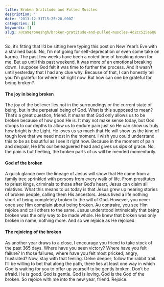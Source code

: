 ```yaml
---
title: Broken Gratitude and Pulled Muscles
description: ''
date: '2013-12-31T15:25:20.000Z'
categories: []
keywords: []
slug: /@cameroneshgh/broken-gratitude-and-pulled-muscles-4d2cc525a688
---
```


So, it’s fitting that I’d be sitting here typing this post on New Year’s Eve with a strained back. No, I’m not going for self-deprecation or even some take on karma. The past few weeks have been a noted time of breaking down for me. But up until this past weekend, it was more of an emotional breaking down. I suppose God felt it was time to further the process. And it wasn’t until yesterday that I had any clue why. Because of that, I can honestly tell you I’m grateful for where I sit right now. But how can one be grateful for being broken?

#### The joy in being broken

The joy of the believer lies not in the surroundings or the current state of being, but in the perpetual being of God. What is this supposed to mean? That’s a great question, friend. It means that God only allows us to be broken because of how good He is. It may not make sense today, but God stoops to our depths to allow us to endure pain just so He can show us truly how bright is the Light. He loves us so much that He will show us the kind of tough love that we need most in the moment. I wish you could understand this to be as beautiful as I see it right now. Because in the moment of pain and despair, He lifts our beleaguered head and gives us sips of grace. No, the pain is but fleeting, the broken parts of us will be mended momentarily.

#### God of the broken

A quick glance over the lineage of Jesus will show that He came from a family tree sprinkled with persons from every walk of life. From prostitutes to priest kings, criminals to those after God’s heart, Jesus can claim all relatives. What this means to us today is that Jesus grew up hearing stories of broken people, calling them His ancestors. Jesus lived a life nothing short of being completely broken to the will of God. However, you never once see Him complain about being broken. Au contraire, you see Him rejoice and call others to the same. Jesus understood intrinsically that being broken was the only way to be made whole. He knew that broken was only broken in name, nothing more. And so we rejoice as He rejoiced.

#### The rejoicing of the broken

As another year draws to a close, I encourage you friend to take stock of the past 365 days. Where have you seen victory? Where have you felt failure? In those failures, where have you felt most pricked, angry, frustrated? Now, stay with that feeling. Delve deeper; follow the rabbit trail. I’ll be willing to bet that along the path, there lies at least one way in which God is waiting for you to offer up yourself to be gently broken. Don’t be afraid. He is good. God is gentle. God is loving. God is the God of the broken. So rejoice with me into the new year, friend. Rejoice.
